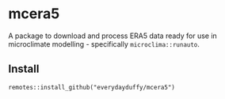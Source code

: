 # mcera5

A package to download and process ERA5 data ready for use in microclimate modelling - specifically `microclima::runauto`.

## Install

`remotes::install_github("everydayduffy/mcera5")`
